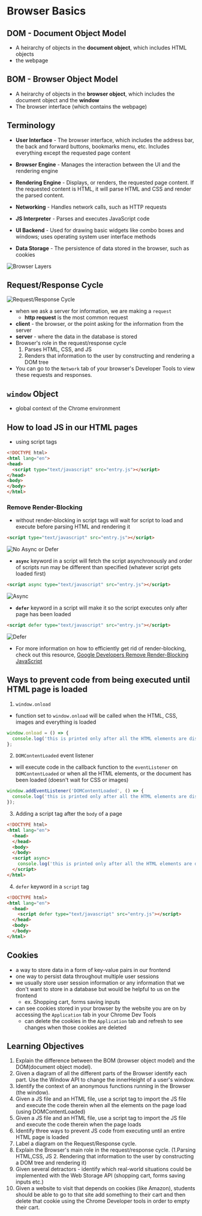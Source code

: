 # Browser Basics

## DOM - Document Object Model
- A heirarchy of objects in the **document object**, which includes HTML objects
- the webpage 

## BOM - Browser Object Model
- A heirarchy of objects in the **browser object**, which includes the document object and the **window**
- The browser interface (which contains the webpage)

## Terminology

- **User Interface** - The browser interface, which includes the address bar, the back and forward buttons, bookmarks menu, etc. Includes everything except the requested page content

- **Browser Engine** - Manages the interaction between the UI and the rendering engine

- **Rendering Engine** - Displays, or renders, the requested page content. If the requested content is HTML, it will parse HTML and CSS and render the parsed content.

- **Networking** - Handles network calls, such as HTTP requests

- **JS Interpreter** - Parses and executes JavaScript code

- **UI Backend** - Used for drawing basic widgets like combo boxes and windows; uses operating system user interface methods

- **Data Storage** - The persistence of data stored in the browser, such as cookies

![Browser Layers]

## Request/Response Cycle

![Request/Response Cycle]

- when we ask a server for information, we are making a `request`
  - **http request** is the most common request
- **client** - the browser, or the point asking for the information from the server
- **server** - where the data in the database is stored
- Browser's role in the request/response cycle
  1. Parses HTML, CSS, and JS
  2. Renders that information to the user by constructing and rendering a DOM tree
- You can go to the `Network` tab of your browser's Developer Tools to view these requests and responses.

## `window` Object

- global context of the Chrome environment

## How to load JS in our HTML pages

- using script tags

```html
<!DOCTYPE html>
<html lang="en">
<head>
  <script type="text/javascript" src="entry.js"></script>
</head>
<body>
</body>
</html>
```

### Remove Render-Blocking

- without render-blocking in script tags will wait for script to load and execute before parsing HTML and rendering it

```html
<script type="text/javascript" src="entry.js"></script>
```

![No Async or Defer]

- **`async`** keyword in a script will fetch the script asynchronously and order of scripts run may be different than specified (whatever script gets loaded first)

```html
<script async type="text/javascript" src="entry.js"></script>
```

![Async]

- **`defer`** keyword in a script will make it so the script executes only after page has been loaded

```html
<script defer type="text/javascript" src="entry.js"></script>
```

![Defer]

- For more information on how to efficiently get rid of render-blocking, check out this resource, [Google Developers Remove Render-Blocking JavaScript]

## Ways to prevent code from being executed until HTML page is loaded

1. `window.onload`

- function set to `window.onload` will be called when the HTML, CSS, images and everything is loaded

```javascript
window.onload = () => {
  console.log('this is printed only after all the HTML elements are displayed');
};
```

2. `DOMContentLoaded` event listener

- will execute code in the callback function to the `eventListener` on `DOMContentLoaded` or when all the HTML elements, or the document has been loaded (doesn't wait for CSS or images)

```javascript
window.addEventListener('DOMContentLoaded', () => {
  console.log('this is printed only after all the HTML elements are displayed');
});
```

3. Adding a script tag after the `body` of a page

```html
<!DOCTYPE html>
<html lang="en">
  <head>
  </head>
  <body>
  </body>
  <script async>
    console.log('this is printed only after all the HTML elements are displayed');
  </script>
</html>
```

4. `defer` keyword in a `script` tag

```html
<!DOCTYPE html>
<html lang="en">
  <head>
    <script defer type="text/javascript" src="entry.js"></script>
  </head>
  <body>
  </body>
</html>
```

## Cookies

- a way to store data in a form of key-value pairs in our frontend
- one way to persist data throughout multiple user sessions
- we usually store user session information or any information that we don't want to store in a database but would be helpful to us on the frontend
  - ex. Shopping cart, forms saving inputs
- can see cookies stored in your browser by the website you are on by accessing the `Application` tab in your Chrome Dev Tools
  - can delete the cookies in the `Application` tab and refresh to see changes when those cookies are deleted

## Learning Objectives

1. Explain the difference between the BOM (browser object model) and the DOM(document object model).
2. Given a diagram of all the different parts of the Browser identify each part. Use the Window API to change the innerHeight of a user's window.
3. Identify the context of an anonymous functions running in the Browser (the window).
4. Given a JS file and an HTML file, use a script tag to import the JS file and execute the code therein when all the elements on the page load (using DOMContentLoaded)
5. Given a JS file and an HTML file, use a script tag to import the JS file and execute the code therein when the page loads
6. Identify three ways to prevent JS code from executing until an entire HTML page is loaded
7. Label a diagram on the Request/Response cycle.
8. Explain the Browser's main role in the request/response cycle. (1.Parsing HTML,CSS, JS 2. Rendering that information to the user by constructing a DOM tree and rendering it)
9. Given several detractors - identify which real-world situations could be implemented with the Web Storage API (shopping cart, forms saving inputs etc.)
10. Given a website to visit that depends on cookies (like Amazon), students should be able to go to that site add something to their cart and then delete that cookie using the Chrome Developer tools in order to empty their cart.

[Browser Layers]: ./browser_layers.png
[Request/Response Cycle]: ./request_response_cycle.png
[No Async or Defer]: ./no_async_defer.png
[Async]: ./async.png
[Defer]: ./defer.png
[Google Developers Remove Render-Blocking JavaScript]: https://developers.google.com/speed/docs/insights/BlockingJS
